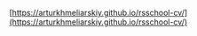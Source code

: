 [https://arturkhmeliarskiy.github.io/rsschool-cv/](https://arturkhmeliarskiy.github.io/rsschool-cv/)

